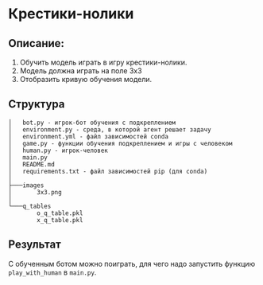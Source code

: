 # Крестики-нолики

## Описание:
1. Обучить модель играть в игру крестики-нолики.
2. Модель должна играть на поле 3х3
3. Отобразить кривую обучения модели.

## Структура
```
│   bot.py - игрок-бот обучения с подкреплением
│   environment.py - среда, в которой агент решает задачу
│   environment.yml - файл зависимостей conda
│   game.py - функции обучения подкреплением и игры с человеком
│   human.py - игрок-человек
│   main.py
│   README.md
│   requirements.txt - файл зависимостей pip (для conda)
│
├───images
│       3x3.png
│
└───q_tables
        o_q_table.pkl
        x_q_table.pkl
```
## Результат

С обученным ботом можно поиграть, для чего надо запустить функцию `play_with_human` в `main.py`.